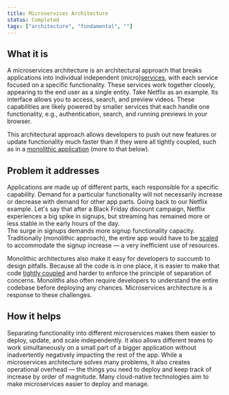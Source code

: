 ```yaml
---
title: Microservices Architecture
status: Completed
tags: ["architecture", "fundamental", ""]
---
```


## What it is

A microservices architecture is an architectural approach that breaks applications into individual independent (micro)[services](/service/), with each service focused on a specific functionality.
These services work together closely, appearing to the end user as a single entity. 
Take Netflix as an example. 
Its interface allows you to access, search, and preview videos. 
These capabilities are likely powered by smaller services that each handle one functionality, e.g., authentication, search, and running previews in your browser.

This architectural approach allows developers to push out new features or update functionality much faster than if they were all tightly coupled, such as in a [monolithic application](/monolithic-apps/) (more to that below).

## Problem it addresses

Applications are made up of different parts, each responsible for a specific capability. 
Demand for a particular functionality will not necessarily increase or decrease with demand for other app parts. 
Going back to our Netflix example. 
Let's say that after a Black Friday discount campaign, Netflix experiences a big spike in signups, but streaming has remained more or less stable in the early hours of the day.  
The surge in signups demands more signup functionality capacity. 
Traditionally (monolithic approach), the entire app would have to be [scaled](/scalability/) to accommodate the signup increase — a very inefficient use of resources. 

Monolithic architectures also make it easy for developers to succumb to design pitfalls. 
Because all the code is in one place, it is easier to make that code [tightly coupled](/tightly-coupled-architectures/) and harder to enforce the principle of separation of concerns. 
Monoliths also often require developers to understand the entire codebase before deploying any chances. 
Microservices architecture is a response to these challenges.  


## How it helps

Separating functionality into different microservices makes them easier to deploy, update, and scale independently. 
It also allows different teams to work simultaneously on a small part of a bigger application without inadvertently negatively impacting the rest of the app. 
While a microservices architecture solves many problems, it also creates operational overhead — the things you need to deploy and keep track of increase by order of magnitude. 
Many cloud-native technologies aim to make microservices easier to deploy and manage.
